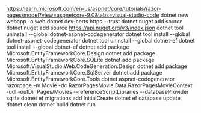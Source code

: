 https://learn.microsoft.com/en-us/aspnet/core/tutorials/razor-pages/model?view=aspnetcore-9.0&tabs=visual-studio-code
dotnet new webapp -o web
dotnet dev-certs https --trust
dotnet nuget add source
dotnet nuget add source https://api.nuget.org/v3/index.json
dotnet tool uninstall --global dotnet-aspnet-codegenerator
dotnet tool install --global dotnet-aspnet-codegenerator
dotnet tool uninstall --global dotnet-ef
dotnet tool install --global dotnet-ef
dotnet add package Microsoft.EntityFrameworkCore.Design
dotnet add package Microsoft.EntityFrameworkCore.SQLite
dotnet add package Microsoft.VisualStudio.Web.CodeGeneration.Design
dotnet add package Microsoft.EntityFrameworkCore.SqlServer
dotnet add package Microsoft.EntityFrameworkCore.Tools
dotnet aspnet-codegenerator razorpage -m Movie -dc RazorPagesMovie.Data.RazorPagesMovieContext -udl -outDir Pages/Movies --referenceScriptLibraries --databaseProvider sqlite
dotnet ef migrations add InitialCreate
dotnet ef database update
dotnet clean
dotnet build
dotnet run

